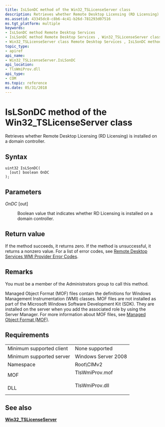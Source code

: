 ```yaml
---
title: IsLSonDC method of the Win32_TSLicenseServer class
description: Retrieves whether Remote Desktop Licensing (RD Licensing) is installed on a domain controller.
ms.assetid: 43345dc8-c8b6-4c41-b26d-781293d07516
ms.tgt_platform: multiple
keywords:
- IsLSonDC method Remote Desktop Services
- IsLSonDC method Remote Desktop Services , Win32_TSLicenseServer class
- Win32_TSLicenseServer class Remote Desktop Services , IsLSonDC method
topic_type:
- apiref
api_name:
- Win32_TSLicenseServer.IsLSonDC
api_location:
- TlsWmiProv.dll
api_type:
- COM
ms.topic: reference
ms.date: 05/31/2018
---
```


# IsLSonDC method of the Win32\_TSLicenseServer class

Retrieves whether Remote Desktop Licensing (RD Licensing) is installed on a domain controller.

## Syntax


```mof
uint32 IsLSonDC(
  [out] boolean OnDC
);
```



## Parameters

<dl> <dt>

*OnDC* \[out\]
</dt> <dd>

Boolean value that indicates whether RD Licensing is installed on a domain controller.

</dd> </dl>

## Return value

If the method succeeds, it returns zero. If the method is unsuccessful, it returns a nonzero value. For a list of error codes, see [Remote Desktop Services WMI Provider Error Codes](terminal-services-wmi-provider-error-codes.md).

## Remarks

You must be a member of the Administrators group to call this method.

Managed Object Format (MOF) files contain the definitions for Windows Management Instrumentation (WMI) classes. MOF files are not installed as part of the Microsoft Windows Software Development Kit (SDK). They are installed on the server when you add the associated role by using the Server Manager. For more information about MOF files, see [Managed Object Format (MOF)](/windows/desktop/WmiSdk/managed-object-format--mof-).

## Requirements



|                                     |                                                                                           |
|-------------------------------------|-------------------------------------------------------------------------------------------|
| Minimum supported client<br/> | None supported<br/>                                                                 |
| Minimum supported server<br/> | Windows Server 2008<br/>                                                            |
| Namespace<br/>                | Root\\CIMv2<br/>                                                                    |
| MOF<br/>                      | <dl> <dt>TlsWmiProv.mof</dt> </dl> |
| DLL<br/>                      | <dl> <dt>TlsWmiProv.dll</dt> </dl> |



## See also

<dl> <dt>

[**Win32\_TSLicenseServer**](win32-tslicenseserver.md)
</dt> </dl>

 

